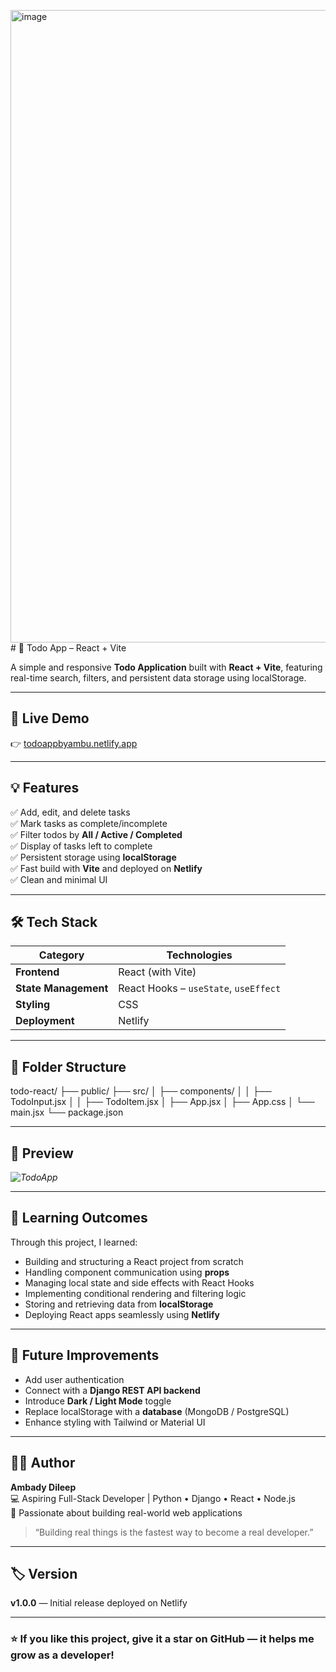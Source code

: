 <img width="1919" height="1012" alt="image" src="https://github.com/user-attachments/assets/6e8a5833-9ac7-4991-a2b1-154488635835" /># 📝 Todo App – React + Vite

A simple and responsive **Todo Application** built with **React + Vite**, featuring real-time search, filters, and persistent data storage using localStorage.

---

## 🚀 Live Demo
👉 [todoappbyambu.netlify.app](https://todoappbyambu.netlify.app)

---

## 💡 Features

✅ Add, edit, and delete tasks  
✅ Mark tasks as complete/incomplete  
✅ Filter todos by **All / Active / Completed**  
✅ Display of tasks left to complete  
✅ Persistent storage using **localStorage**  
✅ Fast build with **Vite** and deployed on **Netlify**  
✅ Clean and minimal UI

---

## 🛠️ Tech Stack

| Category | Technologies |
|-----------|--------------|
| **Frontend** | React (with Vite) |
| **State Management** | React Hooks – `useState`, `useEffect` |
| **Styling** | CSS |
| **Deployment** | Netlify |

---

## 📂 Folder Structure

todo-react/
├── public/
├── src/
│ ├── components/
│ │ ├── TodoInput.jsx
│ │ ├── TodoItem.jsx
│ ├── App.jsx
│ ├── App.css
│ └── main.jsx
└── package.json

---

## 📸 Preview
*![TodoApp](<img width="1919" height="1012" alt="image" src="https://github.com/user-attachments/assets/928ce7b7-cafd-4e81-bde3-ee8d52cda71b" />
)*  

---

## 🧠 Learning Outcomes

Through this project, I learned:
- Building and structuring a React project from scratch  
- Handling component communication using **props**  
- Managing local state and side effects with React Hooks  
- Implementing conditional rendering and filtering logic  
- Storing and retrieving data from **localStorage**  
- Deploying React apps seamlessly using **Netlify**

---

## 🚧 Future Improvements

- Add user authentication  
- Connect with a **Django REST API backend**  
- Introduce **Dark / Light Mode** toggle  
- Replace localStorage with a **database** (MongoDB / PostgreSQL)  
- Enhance styling with Tailwind or Material UI  

---

## 👨‍💻 Author

**Ambady Dileep**  
💻 Aspiring Full-Stack Developer | Python • Django • React • Node.js  
🌱 Passionate about building real-world web applications  

> “Building real things is the fastest way to become a real developer.”

---

## 🏷️ Version
**v1.0.0** — Initial release deployed on Netlify

---
### ⭐ If you like this project, give it a star on GitHub — it helps me grow as a developer!
